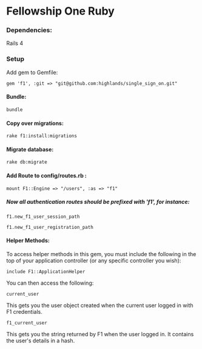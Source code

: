# Fellowship One Ruby

### Dependencies:

Rails 4

### Setup

Add gem to Gemfile:

    gem 'f1', :git => "git@github.com:highlands/single_sign_on.git"

#### Bundle:

    bundle

#### Copy over migrations:

    rake f1:install:migrations

#### Migrate database:

    rake db:migrate

#### Add Route to config/routes.rb :

    mount F1::Engine => "/users", :as => "f1"

##### Now all authentication routes should be prefixed with 'f1', for instance:

    f1.new_f1_user_session_path

    f1.new_f1_user_registration_path

#### Helper Methods:

To access helper methods in this gem, you must include the following in the top of your application controller (or any specific controller you wish):

    include F1::ApplicationHelper

You can then access the following:

    current_user

This gets you the user object created when the current user logged in with F1 credentials.

    f1_current_user

This gets you the string returned by F1 when the user logged in. It contains the user's details in a hash.

